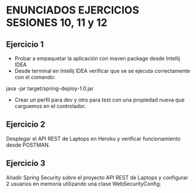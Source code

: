 # ENUNCIADOS EJERCICIOS SESIONES 10, 11 y 12
## Ejercicio 1
- Probar a empaquetar la aplicación con maven package desde Intellij IDEA
- Desde terminal en Intellij IDEA verificar que se se ejecuta correctamente con el comando:

java -jar target/spring-deploy-1.0.jar
- Crear un perfil para dev y otro para test con una propiedad nueva que carguemos en el controlador.

## Ejercicio 2
Desplegar el API REST de Laptops en Heroku y verificar funcionamiento desde POSTMAN.

## Ejercicio 3
Añadir Spring Security sobre el proyecto API REST de Laptops y configurar 2 usuarios en memoria utilizando una clase WebSecurityConfig.